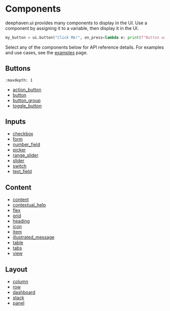 # Components

deephaven.ui provides many components to display in the UI. Use a component by assigning it to a variable, then display it in the UI.

```python
my_button = ui.button("Click Me!", on_press=lambda e: print(f"Button was clicked! {e}"))
```

Select any of the components below for API reference details. For examples and use cases, see the [examples](../examples) page.

## Buttons

<!-- TODO: How we get the toctree in .md here to show the buttons page? -->

```{toctree}
:maxdepth: 1
```

- [action_button](action_button.md)
- [button](button.md)
- [button_group](button_group.md)
- [toggle_button](toggle_button.md)

## Inputs

- [checkbox](checkbox.md)
- [form](form.md)
- [number_field](number_field.md)
- [picker](picker.md)
- [range_slider](range_slider.md)
- [slider](slider.md)
- [switch](switch.md)
- [text_field](text_field.md)

## Content

- [content](content.md)
- [contextual_help](contextual_help.md)
- [flex](flex.md)
- [grid](grid.md)
- [heading](heading.md)
- [icon](icon.md)
- [item](item.md)
- [illustrated_message](illustrated_message.md)
- [table](table.md)
- [tabs](tabs.md)
- [view](view.md)

## Layout

- [column](column.md)
- [row](row.md)
- [dashboard](dashboard.md)
- [stack](stack.md)
- [panel](panel.md)
